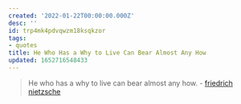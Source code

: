 ```yaml
---
created: '2022-01-22T00:00:00.000Z'
desc: ''
id: trp4mk4pdvqwzm18ksqkzor
tags:
- quotes
title: He Who Has a Why to Live Can Bear Almost Any How
updated: 1652716548433
---
```

   
> He who has a why to live can bear almost any how. - [friedrich nietzsche](../../resources/people/friedrich%20nietzsche.md)